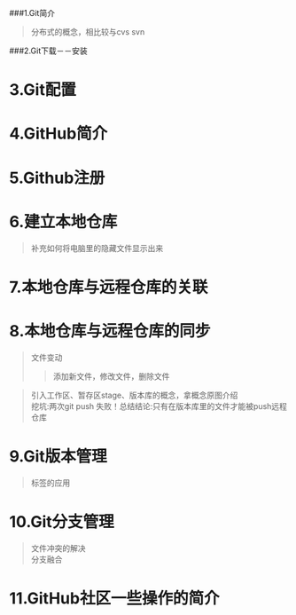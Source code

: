 ###1.Git简介  
>分布式的概念，相比较与cvs svn

###2.Git下载－－安装

3.Git配置
===============
4.GitHub简介
==============
5.Github注册
==============
6.建立本地仓库
==============
>补充如何将电脑里的隐藏文件显示出来

7.本地仓库与远程仓库的关联
============================
8.本地仓库与远程仓库的同步  
=============================
>文件变动  
>>添加新文件，修改文件，删除文件

>引入工作区、暂存区stage、版本库的概念，拿概念原图介绍  
挖坑:两次git push 失败！总结结论:只有在版本库里的文件才能被push远程仓库

9.Git版本管理  
================
>标签的应用

10.Git分支管理  
=================
>文件冲突的解决  
>分支融合

11.GitHub社区一些操作的简介
=============================
